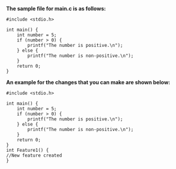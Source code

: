**The sample file for main.c is as follows:**
```
#include <stdio.h>

int main() {
    int number = 5;
    if (number > 0) {
        printf("The number is positive.\n");
    } else {
        printf("The number is non-positive.\n");
    }
    return 0;
}
```

**An example for the changes that you can make are shown below:**

```
#include <stdio.h>

int main() {
    int number = 5;
    if (number > 0) {
        printf("The number is positive.\n");
    } else {
        printf("The number is non-positive.\n");
    }
    return 0;
}
int Feature1() {
//New feature created
}
```
